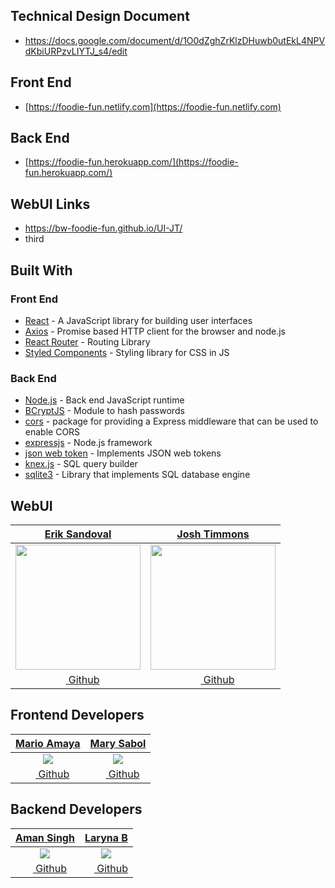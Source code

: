 ## Technical Design Document
- https://docs.google.com/document/d/1O0dZghZrKlzDHuwb0utEkL4NPVdKbiURPzvLIYTJ_s4/edit

## Front End

- [https://foodie-fun.netlify.com](https://foodie-fun.netlify.com)

## Back End

- [https://foodie-fun.herokuapp.com/](https://foodie-fun.herokuapp.com/)

## WebUI Links
- https://bw-foodie-fun.github.io/UI-JT/
- third


## Built With

### Front End

- [React](https://reactjs.org/) - A JavaScript library for building user interfaces
- [Axios](https://www.npmjs.com/package/axios) - Promise based HTTP client for the browser and node.js
- [React Router](https://reacttraining.com/react-router/web/guides/quick-start) - Routing Library
- [Styled Components](https://www.styled-components.com/) - Styling library for CSS in JS

### Back End

- [Node.js](https://nodejs.org/) - Back end JavaScript runtime
- [BCryptJS](https://www.npmjs.com/package/bcryptjs) - Module to hash passwords
- [cors](https://www.npmjs.com/package/cors) - package for providing a Express middleware that can be used to enable CORS
- [expressjs](https://expressjs.com/) - Node.js framework
- [json web token](https://www.npmjs.com/package/jsonwebtoken) - Implements JSON web tokens
- [knex.js](https://knexjs.org/) - SQL query builder
- [sqlite3](https://www.sqlite.org/index.html) - Library that implements SQL database engine

## WebUI

|                                   [**Erik Sandoval**](https://github.com/MAmaya1)                                   |                                 [**Josh Timmons**](https://github.com/CarloC24)                                  |
| :-----------------------------------------------------------------------------------------------------------------: | :--------------------------------------------------------------------------------------------------------------: |
| [<img src="https://avatars0.githubusercontent.com/u/48698089?s=200" width="200">](https://github.com/erik-sandoval) | [<img src="https://avatars2.githubusercontent.com/u/46380757?s=200" width="200">](https://github.com/josh182014) |
|          [<img src="https://github.com/favicon.ico" width="15"> Github](https://github.com/erik-sandoval)           |          [<img src="https://github.com/favicon.ico" width="15"> Github](https://github.com/josh182014)           |



## Frontend Developers

|                           [**Mario Amaya**](https://github.com/MAmaya1)                           |                          [**Mary Sabol**](https://github.com/CarloC24)                          |
| :-----------------------------------------------------------------------------------------------: | :---------------------------------------------------------------------------------------------: |
| [<img src="https://avatars3.githubusercontent.com/u/42827064?s=200">](https://github.com/MAmaya1) | [<img src="https://avatars3.githubusercontent.com/u/47530560?s=200">](https://github.com/ntsum) |
|    [<img src="https://github.com/favicon.ico" width="15"> Github](https://github.com/MAmaya1)     |    [<img src="https://github.com/favicon.ico" width="15"> Github](hhttps://github.com/ntsum)    |


## Backend Developers

|                           [**Aman Singh**](https://github.com/asingh714)                            |                            [**Laryna B**](https://github.com/larynab)                             |
| :-------------------------------------------------------------------------------------------------: | :-----------------------------------------------------------------------------------------------: |
| [<img src="https://avatars2.githubusercontent.com/u/17938196?s=400">](https://github.com/asingh714) | [<img src="https://avatars0.githubusercontent.com/u/17423410?s=200">](https://github.com/larynab) |
|    [<img src="https://github.com/favicon.ico" width="15"> Github](https://github.com/asingh714)     |    [<img src="https://github.com/favicon.ico" width="15"> Github](https://github.com/larynab)     |